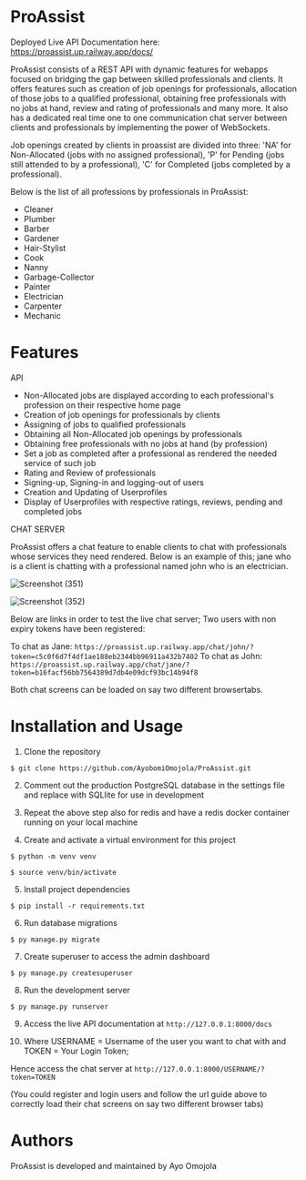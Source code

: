 # ProAssist
Deployed Live API Documentation here: https://proassist.up.railway.app/docs/

ProAssist consists of a REST API with dynamic features for webapps focused on bridging the gap between skilled professionals and clients. It offers features such as creation of job openings for professionals, allocation of those jobs to a qualified professional, obtaining free professionals with no jobs at hand, review and rating of professionals and many more. It also has a dedicated real time one to one communication chat server between clients and professionals by implementing the power of WebSockets.

Job openings created by clients in proassist are divided into three: 'NA' for Non-Allocated (jobs with no assigned professional), 'P' for Pending (jobs still attended to by a professional), 'C' for Completed (jobs completed by a professional).

Below is the list of all professions by professionals in ProAssist:
- Cleaner
- Plumber
- Barber
- Gardener
- Hair-Stylist
- Cook
- Nanny
- Garbage-Collector
- Painter
- Electrician
- Carpenter
- Mechanic

# Features
API

- Non-Allocated jobs are displayed according to each professional's profession on their respective home page
- Creation of job openings for professionals by clients
- Assigning of jobs to qualified professionals
- Obtaining all Non-Allocated job openings by professionals
- Obtaining free professionals with no jobs at hand (by profession)
- Set a job as completed after a professional as rendered the needed service of such job
- Rating and Review of professionals
- Signing-up, Signing-in and logging-out of users
- Creation and Updating of Userprofiles
- Display of Userprofiles with respective ratings, reviews, pending and completed jobs

CHAT SERVER

ProAssist offers a chat feature to enable clients to chat with professionals whose services they need rendered. Below is an example of this; jane who is a client is chatting with a professional named john who is an electrician.

![Screenshot (351)](https://github.com/AyobomiOmojola/ProAssist/assets/145074091/1d292cd5-aba9-42b6-97f3-f23089b328e9)

![Screenshot (352)](https://github.com/AyobomiOmojola/ProAssist/assets/145074091/ac279652-66e9-4ea9-a97c-f52f26b3a7e8)

Below are links in order to test the live chat server; Two users with non expiry tokens have been registered:

To chat as Jane: ```https://proassist.up.railway.app/chat/john/?token=c5c0f6d7f4df1ae188eb2344bb96911a432b7402```
To chat as John: ```https://proassist.up.railway.app/chat/jane/?token=b16facf56bb7564389d7db4e09dcf93bc14b94f8```

Both chat screens can be loaded on say two different browsertabs.

# Installation and Usage
1. Clone the repository

``` $ git clone https://github.com/AyobomiOmojola/ProAssist.git ```

2. Comment out the production PostgreSQL database in the settings file and replace with SQLlite for use in development
   
3. Repeat the above step also for redis and have a redis docker container running on your local machine
   
4. Create and activate a virtual environment for this project

``` $ python -m venv venv ```

``` $ source venv/bin/activate ```

5. Install project dependencies

``` $ pip install -r requirements.txt ```

6. Run database migrations
   
``` $ py manage.py migrate ```

7. Create superuser to access the admin dashboard
    
``` $ py manage.py createsuperuser ```

8. Run the development server
    
``` $ py manage.py runserver ```

9. Access the live API documentation at ```http://127.0.0.1:8000/docs```
    
10. Where USERNAME = Username of the user you want to chat with and TOKEN = Your Login Token;
    
Hence access the chat server at ```http://127.0.0.1:8000/USERNAME/?token=TOKEN```

(You could register and login users and follow the url guide above to correctly load their chat screens on say two different browser tabs)

# Authors
ProAssist is developed and maintained by Ayo Omojola




